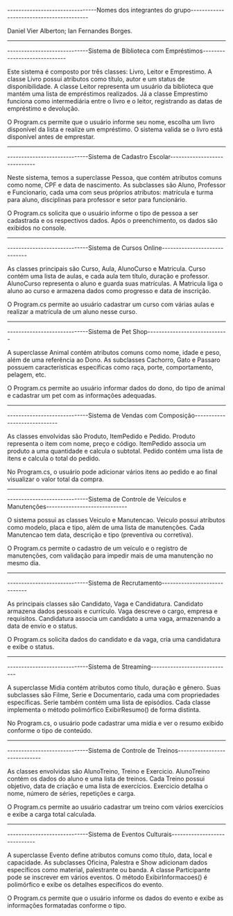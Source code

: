 
--------------------------------Nomes dos integrantes do grupo-----------------------------------------

Daniel Vier Alberton;
Ian Fernandes Borges.

-------------------------------------------------------------------------------------------------------
-----------------------------Sistema de Biblioteca com Empréstimos-----------------------------

Este sistema é composto por três classes: Livro, Leitor e Emprestimo. A classe Livro possui atributos como título, autor e um status de disponibilidade. A classe Leitor representa um usuário da biblioteca que mantém uma lista de empréstimos realizados. Já a classe Emprestimo funciona como intermediária entre o livro e o leitor, registrando as datas de empréstimo e devolução.

O Program.cs permite que o usuário informe seu nome, escolha um livro disponível da lista e realize um empréstimo. O sistema valida se o livro está disponível antes de emprestar.

-------------------------------------------------------------------------------------------------------

-----------------------------Sistema de Cadastro Escolar-----------------------------

Neste sistema, temos a superclasse Pessoa, que contém atributos comuns como nome, CPF e data de nascimento. As subclasses são Aluno, Professor e Funcionario, cada uma com seus próprios atributos: matrícula e turma para aluno, disciplinas para professor e setor para funcionário.

O Program.cs solicita que o usuário informe o tipo de pessoa a ser cadastrada e os respectivos dados. Após o preenchimento, os dados são exibidos no console.

-------------------------------------------------------------------------------------------------------

-----------------------------Sistema de Cursos Online-----------------------------

As classes principais são Curso, Aula, AlunoCurso e Matricula. Curso contém uma lista de aulas, e cada aula tem título, duração e professor. AlunoCurso representa o aluno e guarda suas matrículas. A Matricula liga o aluno ao curso e armazena dados como progresso e data de inscrição.

O Program.cs permite ao usuário cadastrar um curso com várias aulas e realizar a matrícula de um aluno nesse curso.

-------------------------------------------------------------------------------------------------------

-----------------------------Sistema de Pet Shop-----------------------------

A superclasse Animal contém atributos comuns como nome, idade e peso, além de uma referência ao Dono. As subclasses Cachorro, Gato e Passaro possuem características específicas como raça, porte, comportamento, pelagem, etc.

O Program.cs permite ao usuário informar dados do dono, do tipo de animal e cadastrar um pet com as informações adequadas.

-------------------------------------------------------------------------------------------------------

-----------------------------Sistema de Vendas com Composição-----------------------------

As classes envolvidas são Produto, ItemPedido e Pedido. Produto representa o item com nome, preço e código. ItemPedido associa um produto a uma quantidade e calcula o subtotal. Pedido contém uma lista de itens e calcula o total do pedido.

No Program.cs, o usuário pode adicionar vários itens ao pedido e ao final visualizar o valor total da compra.

-------------------------------------------------------------------------------------------------------

-----------------------------Sistema de Controle de Veículos e Manutenções-----------------------------

O sistema possui as classes Veiculo e Manutencao. Veiculo possui atributos como modelo, placa e tipo, além de uma lista de manutenções. Cada Manutencao tem data, descrição e tipo (preventiva ou corretiva).

O Program.cs permite o cadastro de um veículo e o registro de manutenções, com validação para impedir mais de uma manutenção no mesmo dia.

-------------------------------------------------------------------------------------------------------

-----------------------------Sistema de Recrutamento-----------------------------

As principais classes são Candidato, Vaga e Candidatura. Candidato armazena dados pessoais e currículo. Vaga descreve o cargo, empresa e requisitos. Candidatura associa um candidato a uma vaga, armazenando a data de envio e o status.

O Program.cs solicita dados do candidato e da vaga, cria uma candidatura e exibe o status.

-------------------------------------------------------------------------------------------------------

-----------------------------Sistema de Streaming-----------------------------

A superclasse Midia contém atributos como título, duração e gênero. Suas subclasses são Filme, Serie e Documentario, cada uma com propriedades específicas. Serie também contém uma lista de episódios. Cada classe implementa o método polimórfico ExibirResumo() de forma distinta.

No Program.cs, o usuário pode cadastrar uma mídia e ver o resumo exibido conforme o tipo de conteúdo.

-------------------------------------------------------------------------------------------------------

-----------------------------Sistema de Controle de Treinos-----------------------------

As classes envolvidas são AlunoTreino, Treino e Exercicio. AlunoTreino contém os dados do aluno e uma lista de treinos. Cada Treino possui objetivo, data de criação e uma lista de exercícios. Exercicio detalha o nome, número de séries, repetições e carga.

O Program.cs permite ao usuário cadastrar um treino com vários exercícios e exibe a carga total calculada.

-------------------------------------------------------------------------------------------------------

-----------------------------Sistema de Eventos Culturais-----------------------------

A superclasse Evento define atributos comuns como título, data, local e capacidade. As subclasses Oficina, Palestra e Show adicionam dados específicos como material, palestrante ou banda. A classe Participante pode se inscrever em vários eventos. O método ExibirInformacoes() é polimórfico e exibe os detalhes específicos do evento.

O Program.cs permite que o usuário informe os dados do evento e exibe as informações formatadas conforme o tipo.
